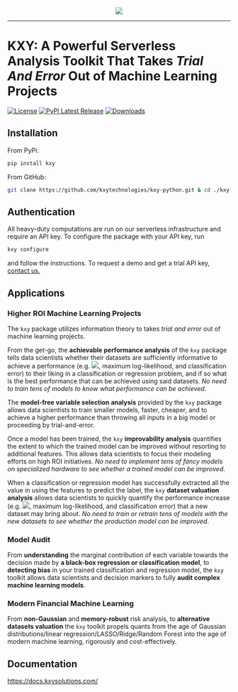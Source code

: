 <div align="center">
  <img src="https://www.kxy.ai/theme/images/logos/logo.svg"><br>
</div>

-----------------

# KXY: A Powerful Serverless Analysis Toolkit That Takes *Trial And Error* Out of Machine Learning Projects
[![License](https://img.shields.io/badge/license-AGPLv3%2B-blue)](https://github.com/kxytechnologies/kxy-python/blob/master/LICENSE)
[![PyPI Latest Release](https://img.shields.io/pypi/v/kxy.svg)](https://www.kxy.ai/)
[![Downloads](https://img.shields.io/pypi/dm/kxy.svg)](https://www.kxy.ai/)


## Installation
From PyPi:
```Bash
pip install kxy
```
From GitHub:
```Bash
git clone https://github.com/kxytechnologies/kxy-python.git & cd ./kxy-python & pip install .
```
## Authentication
All heavy-duty computations are run on our serverless infrastructure and require an API key. To configure the package with your API key, run 
```Bash
kxy configure
```
and follow the instructions. To request a demo and get a trial API key, [contact us.](https://wwww.kxy.ai/#request-a-trial)


## Applications

### Higher ROI Machine Learning Projects

The `kxy` package utilizes information theory to takes *trial and error* out of machine learning projects. 

From the get-go, the **achievable performance analysis** of the `kxy` package tells data scientists whether their datasets are sufficiently informative to achieve a performance (e.g. <img src="https://render.githubusercontent.com/render/math?math=R^2">, maximum log-likelihood, and classification error) to their liking in a classification or regression problem, and if so what is the best performance that can be achieved using said datasets. *No need to train tens of models to know what performance can be achieved*.

The **model-free variable selection analysis** provided by the `kxy` package allows data scientists to train smaller models, faster, cheaper, and to achieve a higher performance than throwing all inputs in a big model or proceeding by trial-and-error.

Once a model has been trained, the `kxy` **improvability analysis** quantifies the extent to which the trained model can be improved without resorting to additional features. This allows data scientists to focus their modeling efforts on high ROI initiatives. *No need to implement tens of fancy models on specialized hardware to see whether a trained model can be improved*.

When a classification or regression model has successfully extracted all the value in using the features to predict the label, the `kxy` **dataset valuation analysis** allows data scientists to quickly quantify the performance increase (e.g. <img src="https://render.githubusercontent.com/render/math?math=R^2">, maximum log-likelihood, and classification error) that a new dataset may bring about. *No need to train or retrain tens of models with the new datasets to see whether the production model can be improved*.


### Model Audit

From **understanding** the marginal contribution of each variable towards the decision made by **a black-box regression or classification model**, to **detecting bias** in your trained classification and regression model, the `kxy` toolkit allows data scientists and decision markers to fully **audit complex machine learning models**.


### Modern Financial Machine Learning

From **non-Gaussian** and **memory-robust** risk analysis, to **alternative datasets valuation** the `kxy` toolkit propels quants from the age of Gaussian distributions/linear regression/LASSO/Ridge/Random Forest into the age of modern machine learning, rigorously and cost-effectively.


## Documentation
https://docs.kxysolutions.com/
